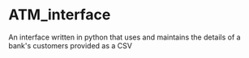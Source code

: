 # ATM_interface
An interface written in python that uses and maintains the details of a bank's customers provided as a CSV
